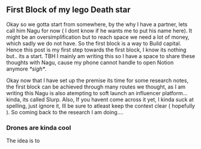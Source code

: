 ## First Block of my lego Death star
Okay so we gotta start from somewhere, by the why I have a partner, lets call him Nagu for now ( I dont know if he wants me to put his name here). It might be an oversimplification but to reach space we need a lot of money, which sadly we do not have. So the first block is a way to Build capital. Hence this post is my first step towards the first block, I know its nothing but.. its a start. TBH I mainly am writing this so I have a space to share these thoughts with Nagu, cause my phone cannot handle to open Notion anymore *\*sigh\**.

Okay now that I have set up the premise its time for some research notes, the first block can be achieved through many routes we thought, as I am writing this Nagu is also atempting to soft launch an influencer platform... kinda, its called Slurp. Also, If you havent come across it yet, I kinda suck at spelling, just ignore it, Ill be sure to atleast keep the context clear ( hopefully ). So coming back to the research I am doing.... 

### Drones are kinda cool 
The idea is to 
